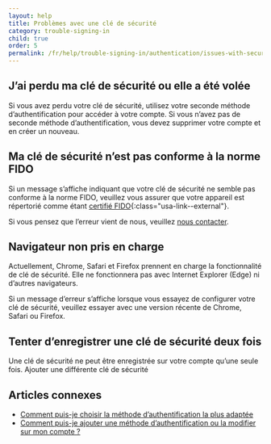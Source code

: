```yaml
---
layout: help
title: Problèmes avec une clé de sécurité
category: trouble-signing-in
child: true
order: 5
permalink: /fr/help/trouble-signing-in/authentication/issues-with-security-key/
---
```


## J’ai perdu ma clé de sécurité ou elle a été volée

Si vous avez perdu votre clé de sécurité, utilisez votre seconde méthode d’authentification pour accéder à votre compte. Si vous n’avez pas de seconde méthode d’authentification, vous devez supprimer votre compte et en créer un nouveau.

## Ma clé de sécurité n’est pas conforme à la norme FIDO

Si un message s’affiche indiquant que votre clé de sécurité ne semble pas conforme à la norme FIDO, veuillez vous assurer que votre appareil est répertorié comme étant [certifié FIDO](https://fidoalliance.org/certification/fido-certified-products/){:class="usa-link--external"}.

Si vous pensez que l’erreur vient de nous, veuillez [nous contacter](https://login.gov/fr/contact/).

## Navigateur non pris en charge

Actuellement, Chrome, Safari et Firefox prennent en charge la fonctionnalité de clé de sécurité. Elle ne fonctionnera pas avec Internet Explorer (Edge) ni d’autres navigateurs.

Si un message d’erreur s’affiche lorsque vous essayez de configurer votre clé de sécurité, veuillez essayer avec une version récente de Chrome, Safari ou Firefox.

## Tenter d’enregistrer une clé de sécurité deux fois

Une clé de sécurité ne peut être enregistrée sur votre compte qu’une seule fois. Ajouter une différente clé de sécurité

## Articles connexes

* [Comment puis-je choisir la méthode d’authentification la plus adaptée](#)
* [Comment puis-je ajouter une méthode d’authentification ou la modifier sur mon compte ?](#)
